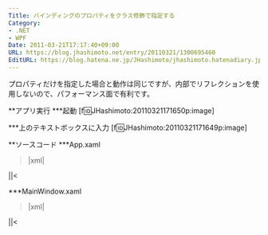 ```yaml
---
Title: バインディングのプロパティをクラス修飾で指定する
Category:
- .NET
- WPF
Date: 2011-03-21T17:17:40+09:00
URL: https://blog.jhashimoto.net/entry/20110321/1300695460
EditURL: https://blog.hatena.ne.jp/JHashimoto/jhashimoto.hatenadiary.jp/atom/entry/12921228815717257910
---
```


プロパティだけを指定した場合と動作は同じですが、内部でリフレクションを使用しないので、パフォーマンス面で有利です。


**アプリ実行
***起動
[f:id:JHashimoto:20110321171650p:image]

***上のテキストボックスに入力
[f:id:JHashimoto:20110321171649p:image]

**ソースコード
***App.xaml
>|xml|
<Application x:Class="HelloWorld.App"
             xmlns="http://schemas.microsoft.com/winfx/2006/xaml/presentation"
             xmlns:x="http://schemas.microsoft.com/winfx/2006/xaml"
             StartupUri="MainWindow.xaml">
</Application>
||<

***MainWindow.xaml
>|xml|
<Window x:Class="HelloWorld.MainWindow"
        xmlns="http://schemas.microsoft.com/winfx/2006/xaml/presentation"
        xmlns:x="http://schemas.microsoft.com/winfx/2006/xaml"
        Title="MainWindow" Height="100" Width="200">
    <StackPanel>
        <TextBox Name="text1"></TextBox>
        <TextBox Text="{Binding ElementName=text1, Path=(TextBox.Text)}" />
    </StackPanel>
</Window>
||<
